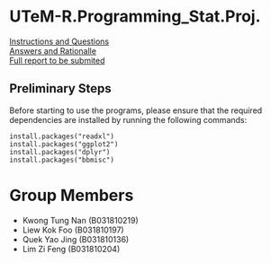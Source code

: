 # UTeM-R.Programming_Stat.Proj.

[Instructions and Questions](./InstructionsAndQuestions.md)  
[Answers and Rationalle](./Code_Report.md)  
[Full report to be submited](./REPORT.md)

## Preliminary Steps
Before starting to use the programs, please ensure that the required dependencies are installed by running the following commands:
```
install.packages("readxl")
install.packages("ggplot2")
install.packages("dplyr")
install.packages("bbmisc")
```

# Group Members
- Kwong Tung Nan    (B031810219)
- Liew Kok Foo      (B031810197)
- Quek Yao Jing     (B031810136)
- Lim Zi Feng       (B031810204)